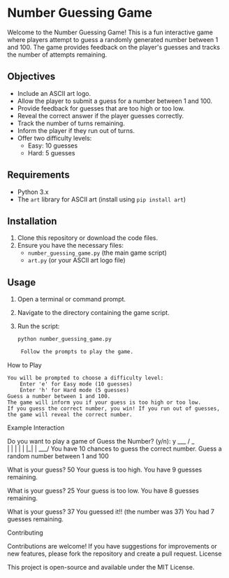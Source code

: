 # Number Guessing Game

Welcome to the Number Guessing Game! This is a fun interactive game where players attempt to guess a randomly generated number between 1 and 100. The game provides feedback on the player's guesses and tracks the number of attempts remaining.

## Objectives

- Include an ASCII art logo.
- Allow the player to submit a guess for a number between 1 and 100.
- Provide feedback for guesses that are too high or too low.
- Reveal the correct answer if the player guesses correctly.
- Track the number of turns remaining.
- Inform the player if they run out of turns.
- Offer two difficulty levels:
  - Easy: 10 guesses
  - Hard: 5 guesses

## Requirements

- Python 3.x
- The `art` library for ASCII art (install using `pip install art`)

## Installation

1. Clone this repository or download the code files.
2. Ensure you have the necessary files:
   - `number_guessing_game.py` (the main game script)
   - `art.py` (or your ASCII art logo file)

## Usage

1. Open a terminal or command prompt.
2. Navigate to the directory containing the game script.
3. Run the script:

   ```bash
   python number_guessing_game.py

    Follow the prompts to play the game.

How to Play

    You will be prompted to choose a difficulty level:
        Enter 'e' for Easy mode (10 guesses)
        Enter 'h' for Hard mode (5 guesses)
    Guess a number between 1 and 100.
    The game will inform you if your guess is too high or too low.
    If you guess the correct number, you win! If you run out of guesses, the game will reveal the correct number.

Example Interaction

Do you want to play a game of Guess the Number? (y/n): y
     ___
    / _ \
   | | | |
   | |_| |
    \___/
You have 10 chances to guess the correct number.
Guess a random number between 1 and 100

What is your guess? 50
    Your guess is too high.
    You have 9 guesses remaining.

What is your guess? 25
    Your guess is too low.
    You have 8 guesses remaining.

What is your guess? 37
    You guessed it!! (the number was 37)
    You had 7 guesses remaining.

Contributing

Contributions are welcome! If you have suggestions for improvements or new features, please fork the repository and create a pull request.
License

This project is open-source and available under the MIT License.
